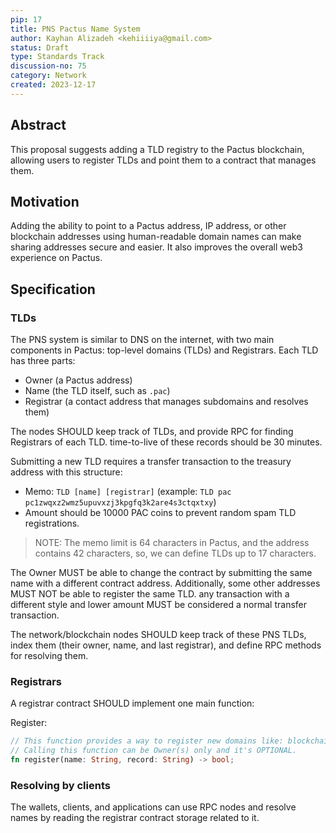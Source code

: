 ```yaml
---
pip: 17
title: PNS Pactus Name System
author: Kayhan Alizadeh <kehiiiiya@gmail.com>
status: Draft
type: Standards Track
discussion-no: 75
category: Network
created: 2023-12-17
---
```


## Abstract

This proposal suggests adding a TLD registry to the Pactus blockchain,
allowing users to register TLDs and point them to a contract that manages them.

## Motivation

Adding the ability to point to a Pactus address, IP address,
or other blockchain addresses using human-readable domain names can make sharing addresses secure and easier.
It also improves the overall web3 experience on Pactus.

## Specification

### TLDs

The PNS system is similar to DNS on the internet, with two main components in
Pactus: top-level domains (TLDs) and Registrars.
Each TLD has three parts:

* Owner (a Pactus address)
* Name (the TLD itself, such as `.pac`)
* Registrar (a contact address that manages subdomains and resolves them)

The nodes SHOULD keep track of TLDs, and provide RPC for finding Registrars of each TLD.
time-to-live of these records should be 30 minutes.

Submitting a new TLD requires a transfer transaction to the treasury address with this structure:

* Memo: `TLD [name] [registrar]` (example: `TLD pac pc1zwqxz2wmz5upuvxzj3kpgfq3k2are4s3ctqxtxy`)
* Amount should be 10000 PAC coins to prevent random spam TLD registrations.

> NOTE: The memo limit is 64 characters in Pactus, and
> the address contains 42 characters, so, we can define TLDs up to 17  characters.

The Owner MUST be able to change the contract by submitting the same name with a different contract address.
Additionally, some other addresses MUST NOT be able to register the same TLD.
any transaction with a different style and lower amount MUST be considered a normal transfer transaction.

The network/blockchain nodes SHOULD keep track of these PNS TLDs,
index them (their owner, name, and last registrar), and define RPC methods for resolving them.

### Registrars

A registrar contract SHOULD implement one main function:

Register:

```rs
// This function provides a way to register new domains like: blockchain.pac, 🔥.pac, and more.
// Calling this function can be Owner(s) only and it's OPTIONAL.
fn register(name: String, record: String) -> bool;
```

### Resolving by clients

The wallets, clients, and applications can use RPC nodes and resolve names
by reading the registrar contract storage related to it.
